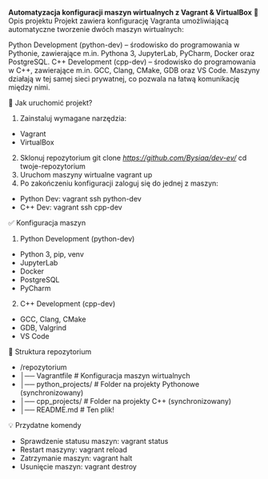 **Automatyzacja konfiguracji maszyn wirtualnych z Vagrant & VirtualBox**
📌 Opis projektu
Projekt zawiera konfigurację Vagranta umożliwiającą automatyczne tworzenie dwóch maszyn wirtualnych:

Python Development (python-dev) – środowisko do programowania w Pythonie, zawierające m.in. Pythona 3, JupyterLab, PyCharm, Docker oraz PostgreSQL.
C++ Development (cpp-dev) – środowisko do programowania w C++, zawierające m.in. GCC, Clang, CMake, GDB oraz VS Code.
Maszyny działają w tej samej sieci prywatnej, co pozwala na łatwą komunikację między nimi.


🚀 Jak uruchomić projekt?
1. Zainstaluj wymagane narzędzia:
  - Vagrant
  - VirtualBox
2. Sklonuj repozytorium
  git clone *https://github.com/Bysiaa/dev-ev/*
  cd twoje-repozytorium
3. Uruchom maszyny wirtualne
  vagrant up
4. Po zakończeniu konfiguracji zaloguj się do jednej z maszyn:
  - Python Dev: vagrant ssh python-dev
  - C++ Dev: vagrant ssh cpp-dev


✅ Konfiguracja maszyn
1. Python Development (python-dev)
  - Python 3, pip, venv
  - JupyterLab
  - Docker
  - PostgreSQL
  - PyCharm
2. C++ Development (cpp-dev)
  - GCC, Clang, CMake
  - GDB, Valgrind
  - VS Code


📂 Struktura repozytorium
  - /repozytorium
  - │── Vagrantfile             # Konfiguracja maszyn wirtualnych
  - │── python_projects/        # Folder na projekty Pythonowe (synchronizowany)
  - │── cpp_projects/           # Folder na projekty C++ (synchronizowany)
  - │── README.md               # Ten plik!


💡 Przydatne komendy
  - Sprawdzenie statusu maszyn: vagrant status
  - Restart maszyny: vagrant reload
  - Zatrzymanie maszyn: vagrant halt
  - Usunięcie maszyn: vagrant destroy
